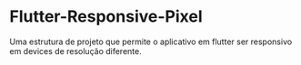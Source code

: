 # Flutter-Responsive-Pixel
Uma estrutura de projeto que permite o aplicativo em flutter ser responsivo em devices de resolução diferente.
